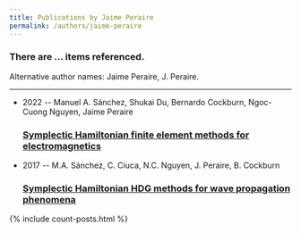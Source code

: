```yaml
---
title: Publications by Jaime Peraire
permalink: /authors/jaime-peraire
---
```


<h3 id="number-posts">There are ... items referenced.</h3>
<p id='info-authors'>Alternative author names: Jaime Peraire, J. Peraire.</p>
<hr />
<ul class="post-list">
<li><span class='post-meta'>2022 -- Manuel A. Sánchez, Shukai Du, Bernardo Cockburn, Ngoc-Cuong Nguyen, Jaime Peraire</span><h3><a class='post-link' href="{{ site.baseurl }}/symplectic-hamiltonian-finite-element-methods-for-electromagnetics">Symplectic Hamiltonian finite element methods for electromagnetics</a></h3></li>
<li><span class='post-meta'>2017 -- M.A. Sánchez, C. Ciuca, N.C. Nguyen, J. Peraire, B. Cockburn</span><h3><a class='post-link' href="{{ site.baseurl }}/symplectic-hamiltonian-hdg-methods-for-wave-propagation-phenomena">Symplectic Hamiltonian HDG methods for wave propagation phenomena</a></h3></li>

</ul>
{% include count-posts.html %}
